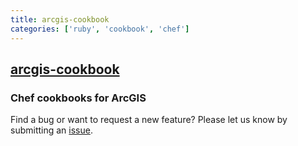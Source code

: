 ```yaml
---
title: arcgis-cookbook
categories: ['ruby', 'cookbook', 'chef']
---
```

## [arcgis-cookbook](https://github.com/Esri/arcgis-cookbook)

### Chef cookbooks for ArcGIS 


Find a bug or want to request a new feature?  Please let us know by submitting an [issue](https://github.com/Esri/arcgis-cookbook/issues).
